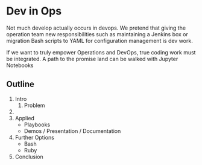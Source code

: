 # Dev in Ops

Not much develop actually occurs in devops. We pretend that giving the operation team new responsibilities such as maintaining a Jenkins box or migration Bash scripts to YAML for configuration management is dev work.

If we want to truly empower Operations and DevOps, true coding work must be integrated. A path to the promise land can be walked with Jupyter Notebooks

## Outline
1. Intro
	1. Problem
2. 
3. Applied
	* Playbooks
	* Demos / Presentation / Documentation
4. Further Options
	* Bash
	* Ruby
5. Conclusion
<!--stackedit_data:
eyJoaXN0b3J5IjpbMTczMzEwOTEwMyw3NDg5NDk1MTFdfQ==
-->